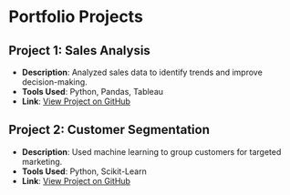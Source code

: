 
<link rel="stylesheet" href="assets/style.css">

# Portfolio Projects

## Project 1: Sales Analysis
- **Description**: Analyzed sales data to identify trends and improve decision-making.
- **Tools Used**: Python, Pandas, Tableau
- **Link**: [View Project on GitHub](https://github.com/yourusername/sales-analysis)

## Project 2: Customer Segmentation
- **Description**: Used machine learning to group customers for targeted marketing.
- **Tools Used**: Python, Scikit-Learn
- **Link**: [View Project on GitHub](https://github.com/yourusername/customer-segmentation)
```
